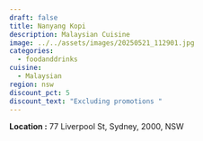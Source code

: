 ```yaml
---
draft: false
title: Nanyang Kopi
description: Malaysian Cuisine
image: ../../assets/images/20250521_112901.jpg
categories:
  - foodanddrinks
cuisine:
  - Malaysian
region: nsw
discount_pct: 5
discount_text: "Excluding promotions "
---
```

**Location :** 77 Liverpool St, Sydney, 2000, NSW
